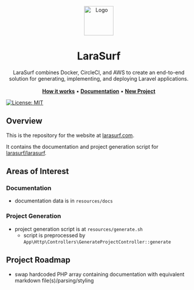 <div align="center">
  <a href="https://larasurf.com">
    <img src="https://twemoji.maxcdn.com/svg/1f30a.svg" alt="Logo" width="80" height="80">
  </a>
<h1 align="center">LaraSurf</h1>

  <p align="center">
    LaraSurf combines Docker, CircleCI, and AWS to create an end-to-end solution for generating, implementing, and deploying Laravel applications.
    <br />
    <br />
    <a href="https://larasurf.com/how-it-works"><strong>How it works</strong></a>
    &bull;
    <a href="https://larasurf.com/docs"><strong>Documentation</strong></a>
    &bull;
    <a href="https://larasurf.com/new"><strong>New Project</strong></a>
    <br />
  </p>
</div>

[![License: MIT](https://img.shields.io/badge/License-MIT-yellow.svg)](https://opensource.org/licenses/MIT)

## Overview
This is the repository for the website at [larasurf.com](https://larasurf.com).

It contains the documentation and project generation script for [larasurf/larasurf](https://github.com/larasurf/larasurf).

## Areas of Interest
### Documentation
- documentation data is in `resources/docs`

### Project Generation
- project generation script is at `resources/generate.sh`
  - script is preprocessed by `App\Http\Controllers\GenerateProjectController::generate`

## Project Roadmap
- swap hardcoded PHP array containing documentation with equivalent markdown file(s)/parsing/styling
